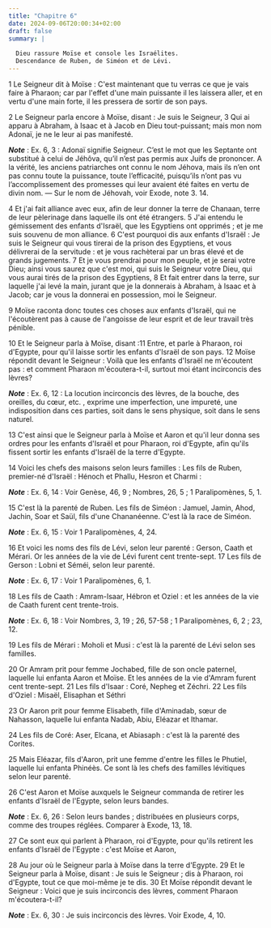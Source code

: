 ```yaml
---
title: "Chapitre 6"
date: 2024-09-06T20:00:34+02:00
draft: false
summary: |
  
  Dieu rassure Moïse et console les Israélites.
  Descendance de Ruben, de Siméon et de Lévi.
---
```



1 Le Seigneur dit à Moïse : C'est maintenant que tu verras ce que je vais faire à Pharaon; car par l'effet d'une main puissante il les laissera aller, et en vertu d'une main forte, il les pressera de sortir de son pays.


2 Le Seigneur parla encore à Moïse, disant : Je suis le Seigneur, 3 Qui ai apparu à Abraham, à Isaac et à Jacob en Dieu tout-puissant; mais mon nom Adonaï, je ne le leur ai pas manifesté.

***Note*** :  Ex. 6, 3 : Adonaï signifie Seigneur. C’est le mot que les Septante ont substitué à celui de Jéhôva, qu’il n’est pas permis aux Juifs de prononcer. A la vérité, les anciens patriarches ont connu le nom Jéhova, mais ils n’en ont pas connu toute la puissance, toute l’efficacité, puisqu’ils n’ont pas vu l’accomplissement des promesses qui leur avaient été faites en vertu de divin nom. ― Sur le nom de Jéhovah, voir Exode, note 3. 14.

4 Et j'ai fait alliance avec eux, afin de leur donner la terre de Chanaan, terre de leur pèlerinage dans laquelle ils ont été étrangers. 5 J'ai entendu le gémissement des enfants d'Israël, que les Egyptiens ont opprimés ; et je me suis souvenu de mon alliance. 6 C'est pourquoi dis aux enfants d'Israël : Je suis le Seigneur qui vous tirerai de la prison des Egyptiens, et vous délivrerai de la servitude : et je vous rachèterai par un bras élevé et de grands jugements. 7 Et je vous prendrai pour mon peuple, et je serai votre Dieu; ainsi vous saurez que c'est moi, qui suis le Seigneur votre Dieu, qui vous aurai tirés de la prison des Egyptiens, 8 Et fait entrer dans la terre, sur laquelle j'ai levé la main, jurant que je la donnerais à Abraham, à Isaac et à Jacob; car je vous la donnerai en possession, moi le Seigneur.


9 Moïse raconta donc toutes ces choses aux enfants d'Israël, qui ne l'écoutèrent pas à cause de l'angoisse de leur esprit et de leur travail très pénible.


10 Et le Seigneur parla à Moïse, disant :11 Entre, et parle à Pharaon, roi d'Egypte, pour qu'il laisse sortir les enfants d'Israël de son pays. 12 Moïse répondit devant le Seigneur : Voilà que les enfants d'Israël ne m'écoutent pas : et comment Pharaon m'écoutera-t-il, surtout moi étant incirconcis des lèvres?

***Note*** :  Ex. 6, 12 : La locution incirconcis des lèvres, de la bouche, des oreilles, du cœur, etc. , exprime une imperfection, une impureté, une indisposition dans ces parties, soit dans le sens physique, soit dans le sens naturel.


13 C'est ainsi que le Seigneur parla à Moïse et Aaron et qu'il leur donna ses ordres pour les enfants d'Israël et pour Pharaon, roi d'Egypte, afin qu'ils fissent sortir les enfants d'Israël de la terre d'Egypte.


14 Voici les chefs des maisons selon leurs familles : Les fils de Ruben, premier-né d'Israël : Hénoch et Phallu, Hesron et Charmi :

***Note*** :  Ex. 6, 14 : Voir Genèse, 46, 9 ; Nombres, 26, 5 ; 1 Paralipomènes, 5, 1.


15 C'est là la parenté de Ruben. Les fils de Siméon : Jamuel, Jamin, Ahod, Jachin, Soar et Saül, fils d'une Chananéenne. C'est là la race de Siméon.

***Note*** :  Ex. 6, 15 : Voir 1 Paralipomènes, 4, 24.


16 Et voici les noms des fils de Lévi, selon leur parenté : Gerson, Caath et Mérari. Or les années de la vie de Lévi furent cent trente-sept. 17 Les fils de Gerson : Lobni et Séméi, selon leur parenté.

***Note*** :  Ex. 6, 17 : Voir 1 Paralipomènes, 6, 1.

18 Les fils de Caath : Amram-Isaar, Hébron et Oziel : et les années de la vie de Caath furent cent trente-trois.

***Note*** :  Ex. 6, 18 : Voir Nombres, 3, 19 ; 26, 57-58 ; 1 Paralipomènes, 6, 2 ; 23, 12.

19 Les fils de Mérari : Moholi et Musi : c'est là la parenté de Lévi selon ses familles.


20 Or Amram prit pour femme Jochabed, fille de son oncle paternel, laquelle lui enfanta Aaron et Moïse. Et les années de la vie d'Amram furent cent trente-sept. 21 Les fils d'Isaar : Coré, Nepheg et Zéchri. 22 Les fils d'Oziel : Misaël, Elisaphan et Séthri


23 Or Aaron prit pour femme Elisabeth, fille d'Aminadab, sœur de Nahasson, laquelle lui enfanta Nadab, Abiu, Eléazar et Ithamar.


24 Les fils de Coré: Aser, Elcana, et Abiasaph : c'est là la parenté des Corites.


25 Mais Eléazar, fils d'Aaron, prit une femme d'entre les filles le Phutiel, laquelle lui enfanta Phinéès. Ce sont là les chefs des familles lévitiques selon leur parenté.


26 C'est Aaron et Moïse auxquels le Seigneur commanda de retirer les enfants d'Israël de l'Egypte, selon leurs bandes.

***Note*** :  Ex. 6, 26 : Selon leurs bandes ; distribuées en plusieurs corps, comme des troupes réglées. Comparer à Exode, 13, 18.

27 Ce sont eux qui parlent à Pharaon, roi d'Egypte, pour qu'ils retirent les enfants d'Israël de l'Egypte : c'est Moïse et Aaron,


28 Au jour où le Seigneur parla à Moïse dans la terre d'Egypte. 29 Et le Seigneur parla à Moïse, disant : Je suis le Seigneur ; dis à Pharaon, roi d'Egypte, tout ce que moi-même je te dis. 30 Et Moïse répondit devant le Seigneur : Voici que je suis incirconcis des lèvres, comment Pharaon m'écoutera-t-il?

***Note*** :  Ex. 6, 30 : Je suis incirconcis des lèvres. Voir Exode, 4, 10.

